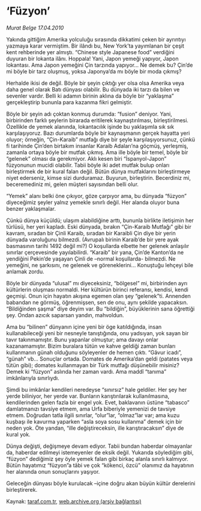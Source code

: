# ‘Füzyon’

*Murat Belge 17.04.2010*

<div class="yazi"><p>Yakında gittiğim Amerika yolculuğu sırasında dikkatimi çeken bir ayrıntıyı yazmaya karar vermiştim. Bir ilândı bu, New York’ta yayımlanan bir çeşit kent rehberinde yer almıştı. “Chinese style Japanese food” verdiğini duyuran bir lokanta ilânı. Hoppala! Yani, Japon yemeği yapıyor, Japon lokantası. Ama Japon yemeğini Çin tarzında yapıyor... Ne demek bu? Çin’de mi böyle bir tarz oluşmuş, yoksa Japonya’da mı böyle bir moda çıkmış?</p>
<p>Herhalde ikisi de değil. Böyle bir şeyin çıktığı yer olsa olsa Amerika veya daha genel olarak Batı dünyası olabilir. Bu dünyada iki tarzı da bilen ve sevenler vardır. Belli ki adamın birinin aklına da böyle bir “yaklaşma” gerçekleştirip bununla para kazanma fikri gelmiştir.</p>
<p>Böyle bir şeyin adı çoktan konmuş durumda: “fusion” deniyor. Yani, birbirinden farklı şeylerin birarada eritilerek kaynaştırılması, birleştirilmesi. Özellikle de yemek alanında, lokantacılık işinde bu yaklaşımla sık sık karşılaşıyoruz. Bazı durumlarda böyle bir kaynaşmanın gerçek hayatta yeri oluyor; örneğin, “Çin-Karaib” mutfağı diye bir şeyle karşılaşıyorsunuz, çünkü fi tarihinde Çin’den birtakım insanlar Karaib Adaları’na göçmüş, yerleşmiş, zamanla ortaya böyle bir mutfak çıkmış. Ama ille böyle bir temel, böyle bir “gelenek” olması da gerekmiyor. Aklı kesen biri “İspanyol-Japon” füzyonunun mucidi olabilir. Tabii böyle iki adet mutfak bulup onları birleştirmek de bir kural falan değil. Bütün dünya mutfaklarını birleştirmeye niyet ederseniz, kimse sizi durduramaz. Buyurun, birleştirin. Becerdiniz mi, beceremediniz mi, gelen müşteri sayısından belli olur.</p>
<p>“Yemek” alanı belki öne çıkıyor, göze çarpıyor ama, bu dünyada “füzyon” diyeceğimiz şeyler yalnız yemekle sınırlı değil. Her alanda oluyor buna benzer yaklaşmalar.</p>
<p>Çünkü dünya küçüldü; ulaşım alabildiğine arttı, bununla birlikte iletişimin her türlüsü, her yeri kapladı. Eski dünyada, bırakın “Çin-Karaib Mutfağı” gibi bir kavram, sıradan bir Çinli Karaib, sıradan bir Karaibli Çin diye bir yerin dünyada varoluğunu bilmezdi. (Avrupalı birinin Karaib’de bir yere ayak basmasının tarihi 1492 değil mi?) O koşullarda elbette her gelenek anlaşılır sınırlar çerçevesinde yayılabilirdi. “Karaib” bir yana, Çin’de Kanton’da ne yendiğini Pekin’de yaşayan Çinli de –normal koşullarda- bilmezdi. Ne yemeğini, ne şarkısını, ne gelenek ve göreneklerini... Konuştuğu lehçeyi bile anlamak zordu.</p>
<p>Böyle bir dünyada “ulusal” mı diyeceksiniz, “bölgesel” mi, birbirinden ayrı kültürlerin oluşması normaldi. Her kültürün birinci referansı, kendisi, kendi geçmişi. Onun için hayatın akışına egemen olan şey “gelenek”ti. Annenden babandan ne görmüş, öğrenmişsen, sen de onu, aynı şekilde yapacaksın. “Bildiğinden şaşma” diye deyim var. Bu “bildiğin”, büyüklerinin sana öğrettiği şey. Ondan azıcık saparsan yandın, mahvoldun.</p>
<p>Ama bu “bilinen” dünyanın içine yeni bir öge katıldığında, insan kullanabileceği yeni bir nesneyle tanıştığında, onu yadsıyan, yok sayan bir tavır takınmamıştır. Bunu yapanlar olmuştur; ama davayı onlar kazanamamıştır. Bizim buralara tütün ve kahve geldiği zaman bunları kullanmanın günah olduğunu söyleyenler de hemen çıktı. “Gâvur icadı”, “günah” vb... Sonuçlar ortada. Domates de Amerika’dan geldi (patates veya tütün gibi); domates kullanmayan bir Türk mutfağı düşünebilir misiniz? Demek ki “füzyon” aslında her zaman vardı. Ama maddî “tanıma” imkânlarıyla sınırlıydı.</p>
<p>Şimdi bu imkânlar kendileri neredeyse “sınırsız” hale geldiler. Her şey her yerde biliniyor, her yerde var. Bunların karıştırılarak kullanılmasına, kendilerinden gelen fazla bir engel yok. Evet, baklavanın üstüne “tabasco” damlatmanızı tavsiye etmem, ama Urfa biberiyle yemenizi de tavsiye etmem. Doğrudan tatla ilgili sınırlar, “olur”lar, “olmaz”lar var; ama kuzu kuşbaşı ile kavurma yaparken “asla soya sosu kullanma” demek için bir neden yok. Öte yandan, “ille değiştireceksin, ille karıştıracaksın” diye de kural yok.</p>
<p>Dünya değişti, değişmeye devam ediyor. Tabii bundan haberdar olmayanlar da, haberdar edilmeyi istemeyenler de eksik değil. Yukarıda söylediğim gibi, “füzyon” dediğimiz şey öyle yemek falan gibi birkaç alanla sınırlı kalmıyor. Bütün hayatımız “füzyon”a tâbi ve çok “kökenci, özcü” olanımız da hayatının her alanında onun sonuçlarını yaşıyor.</p>
<p>Geleceğin dünyası böyle kurulacak –içine doğru akan büyün kültür derelerini birleştirerek.</p></div>

Kaynak: [taraf.com.tr](http://www.taraf.com.tr:80/makale/10917.htm), [web.archive.org (arşiv bağlantısı)](http://web.archive.org/web/20100420141146/http://www.taraf.com.tr:80/makale/10917.htm)
